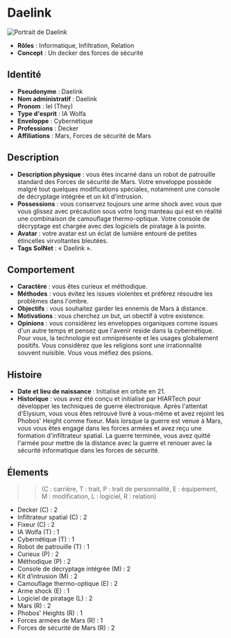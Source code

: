 # Daelink

![ Portrait de Daelink](portrait_daelink.png)

* **Rôles** : Informatique, Infiltration, Relation
* **Concept** : Un decker des forces de sécurité

## Identité

* **Pseudonyme** : Daelink
* **Nom administratif** : Daelink
* **Pronom** : Iel (They)
* **Type d'esprit** : IA Wolfa
* **Enveloppe** : Cybernétique
* **Professions** : Decker
* **Affiliations** : Mars, Forces de sécurité de Mars

## Description

* **Description physique** : vous êtes incarné dans un robot de patrouille standard des Forces de sécurité de Mars. Votre enveloppe possède malgré tout quelques modifications spéciales, notamment une console de décryptage intégrée et un kit d'intrusion.
* **Possessions** : vous conservez toujours une arme shock avec vous que vous glissez avec précaution sous votre long manteau qui est en réalité une combinaison de camouflage thermo-optique. Votre console de décryptage est chargée avec des logiciels de piratage à la pointe.
* **Avatar** : votre avatar est un éclat de lumière entouré de petites étincelles virvoltantes bleutées.
* **Tags SolNet** : « Daelink ».

## Comportement

* **Caractère** : vous êtes curieux et méthodique.
* **Méthodes** : vous évitez les issues violentes et préfèrez résoudre les problèmes dans l'ombre.
* **Objectifs** : vous souhaitez garder les ennemis de Mars à distance.
* **Motivations** : vous cherchez un but, un obectif à votre existence.
* **Opinions** : vous considèrez les enveloppes organiques comme issues d'un autre temps et pensez que l'avenir reside dans la cybernétique. Pour vous, la technologie est omniprésente et les usages globalement positifs. Vous considèrez que les religions sont une irrationnalité souvent nuisible. Vous vous méfiez des psions.

## Histoire

* **Date et lieu de naissance** : Initialisé en orbite en 21.
* **Historique** : vous avez été conçu et initialisé par HIARTech pour développer les techniques de guerre électronique. Après l'attentat d'Elysium, vous vous êtes retrouvé livré à vous-même et avez rejoint les Phobos' Height comme fixeur. Mais lorsque la guerre est venue à Mars, vous vous êtes engagé dans les forces armées et avez reçu une formation d'infiltrateur spatial. La guerre terminée, vous avez quitté l'armée pour mettre de la distance avec la guerre et renouer avec la sécurité informatique dans les forces de sécurité.

## Élements

>> (C : carrière, T : trait, P : trait de personnalité, E : équipement, M : modification, L : logiciel, R : relation)

* Decker (C) : 2
* Infiltrateur spatial (C) : 2
* Fixeur (C) : 2
* IA Wolfa (T) : 1
* Cybernétique (T) : 1
* Robot de patrouille (T) : 1
* Curieux (P) : 2
* Méthodique (P) : 2
* Console de décryptage intégrée (M) : 2
* Kit d’intrusion (M) : 2
* Camouflage thermo-optique (E) : 2
* Arme shock (E) : 1
* Logiciel de piratage (L) : 2
* Mars (R) : 2
* Phobos' Heights (R) : 1
* Forces armées de Mars (R) : 1
* Forces de sécurité de Mars (R) : 2
